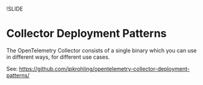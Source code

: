 !SLIDE

# Collector Deployment Patterns

The OpenTelemetry Collector consists of a single binary which you can use in different ways, for different use cases.

See: https://github.com/jpkrohling/opentelemetry-collector-deployment-patterns/
